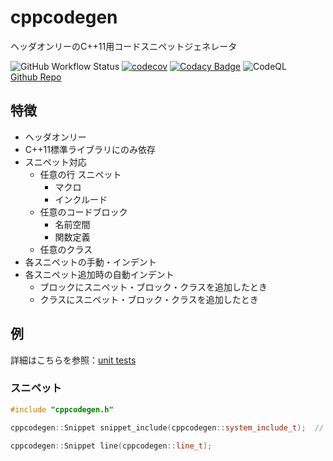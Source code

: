 
# cppcodegen

ヘッダオンリーのC++11用コードスニペットジェネレータ

![GitHub Workflow Status](https://img.shields.io/github/workflow/status/Torimune29/cppcodegen/CI)
[![codecov](https://codecov.io/gh/Torimune29/cppcodegen/branch/main/graph/badge.svg)](https://codecov.io/gh/Torimune29/cppcodegen)
[![Codacy Badge](https://app.codacy.com/project/badge/Grade/4ab150dd86c44db9ba17df846aa309a3)](https://www.codacy.com/gh/Torimune29/cppcodegen/dashboard?utm_source=github.com&amp;utm_medium=referral&amp;utm_content=Torimune29/cppcodegen&amp;utm_campaign=Badge_Grade)
![CodeQL](https://github.com/Torimune29/cppcodegen/workflows/CodeQL/badge.svg)
<br>[Github Repo](https://github.com/Torimune29/cppcodegen)

## 特徴

- ヘッダオンリー
- C++11標準ライブラリにのみ依存
- スニペット対応
  - 任意の行 スニペット
    - マクロ
    - インクルード
  - 任意のコードブロック
    - 名前空間
    - 関数定義
  - 任意のクラス
- 各スニペットの手動・インデント
- 各スニペット追加時の自動インデント
  - ブロックにスニペット・ブロック・クラスを追加したとき
  - クラスにスニペット・ブロック・クラスを追加したとき

## 例

詳細はこちらを参照：[unit tests](https://github.com/Torimune29/cppcodegen/blob/main/tests/unit_tests_cppcodegen.cpp)

### スニペット

```cpp
#include "cppcodegen.h"

cppcodegen::Snippet snippet_include(cppcodegen::system_include_t);  // include

cppcodegen::Snippet line(cppcodegen::line_t);
```
